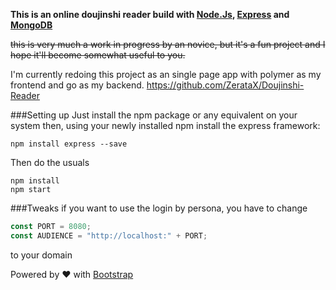 **This is an online doujinshi reader build with [Node.Js][Nodejs], [Express][Express] and [MongoDB][MongoDB]**


~~this is very much a work in progress by an novice, 
but it's a fun project and I hope it'll become somewhat useful to you.~~

I'm currently redoing this project as an single page app with polymer as my frontend and go as my backend.
https://github.com/ZerataX/Doujinshi-Reader

###Setting up
Just install the npm package or any equivalent on your system then, using
your newly installed npm install the express framework:
```
npm install express --save
```

Then do the usuals

```
npm install
npm start
```


###Tweaks
if you want to use the login by persona, you have to change

```javascript
const PORT = 8080;
const AUDIENCE = "http://localhost:" + PORT;
```

to your domain


Powered by ❤ with [Bootstrap][Bootstrap]

[Express]: https://github.com/strongloop/express
[Nodejs]: https://github.com/nodejs/node
[MongoDB]: https://github.com/mongodb/node-mongodb-native
[Bootstrap]: https://github.com/twbs/bootstrap
